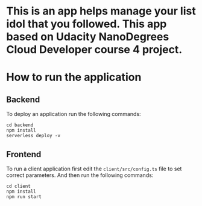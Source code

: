 # This is an app helps manage your list idol that you followed. This app based on Udacity NanoDegrees Cloud Developer course 4 project.

# How to run the application

## Backend

To deploy an application run the following commands:

```
cd backend
npm install
serverless deploy -v
```

## Frontend

To run a client application first edit the `client/src/config.ts` file to set correct parameters. And then run the following commands:

```
cd client
npm install
npm run start
```